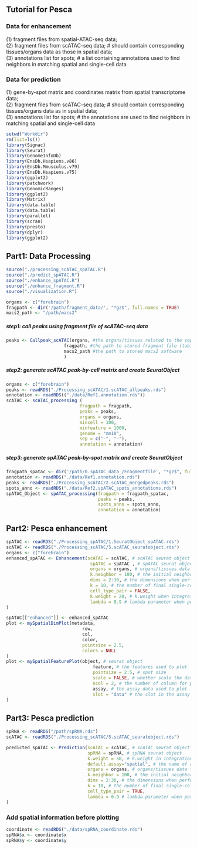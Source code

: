
## Tutorial for Pesca
### Data for enhancement
(1) fragment files from spatial-ATAC-seq data; <br>
(2) fragment files from scATAC-seq data; # should contain corresponding tissues/organs data as those in spatial data; <br>
(3) annotations list for spots; # a list containing annotations used to find neighbors in matching spatial and single-cell data <br>

### Data for prediction
(1) gene-by-spot matrix and coordinates matrix from spatial transcriptome data; <br>
(2) fragment files from scATAC-seq data; # should contain corresponding tissues/organs data as in spatial data; <br>
(3) annotations list for spots; # the annotations are used to find neighbors in matching spatial and single-cell data <br>

```r
setwd("Workdir")
rm(list=ls())
library(Signac)
library(Seurat)
library(GenomeInfoDb)
library(EnsDb.Hsapiens.v86)
library(EnsDb.Mmusculus.v79)
library(EnsDb.Hsapiens.v75)
library(ggplot2)
library(patchwork)
library(GenomicRanges)
library(ggplot2)
library(Matrix)
library(data.table)
library(data.table)
library(parallel)
library(scran)
library(presto)
library(dplyr)
library(ggplot2)
```

## Part1: Data Processing 
```r
source("./processing_scATAC_spATAC.R")
source("./predict_spATAC.R")
source("./enhance_spATAC.R")
source("./enhance_fragment.R")
source("./visualization.R")

organs <- c("forebrain")
fragpath <- dir('/path/fragment_data/', "*gz$", full.names = TRUE)
macs2_path <- "/path/macs2"
```

##### step1: call peaks using fragment file of scATAC-seq data
```r
peaks <- Callpeak_scATAC(organs, #the organs/tissues related to the separate fragment filenames used to call peak
                      fragpath, #the path to stored fragment file (tabix)
                      macs2_path #the path to stored macs2 software
                      )
```

##### step2: generate scATAC peak-by-cell matrix and create SeuratObject
```r
organs <- c("forebrain")
peaks <- readRDS("./Processing_scATAC/1.scATAC_allpeaks.rds")
annotation <- readRDS(("./data/Ref1.annotation.rds"))
scATAC <- scATAC_processing (
                            fragpath = fragpath, 
                            peaks = peaks, 
                            organs = organs,
                            mincell = 100,
                            minfeature = 1000,
                            genome = "mm10",
                            sep = c("-", "-"), 
                            annotation = annotation)
```

##### step3: generate spATAC peak-by-spot matrix and create SeuratObject
```r
fragpath_spatac <- dir('/path/0.spATAC_data_/Fragmentfile', "*gz$", full.names = TRUE)
annotation <- readRDS("./data/Ref1.annotation.rds")
peaks <- readRDS("./Processing_scATAC/2.scATAC_mergedpeaks.rds")
spots_anno <- readRDS("./data/Ref2.spATAC_spots_annotations.rds")
spATAC_Object <- spATAC_processing(fragpath = fragpath_spatac, 
                                   peaks = peaks, 
                                   spots_anno = spots_anno,
                                   annotation = annotation)
```

## Part2: Pesca enhancement 
```r
spATAC <- readRDS("./Processing_spATAC/1.SeuratObject_spATAC.rds")
scATAC <- readRDS("./Processing_scATAC/5.scATAC_seuratobject.rds")
organs <- c("forebrain")
enhanced_spATAC <- Enhancement(scATAC = scATAC, # scATAC seurat object
                                spATAC = spATAC , # spATAC seurat object
                                organs = organs, # organs/tissues data for enhancement
                                k.neighbor = 100, # the initial neighbors identified for spots
                                dims = 2:30, # the dimensions when perform the integration
                                k = 10, # the number of final single-cell neighbors for each spot
                                cell_type_pair = FALSE, 
                                k.weight = 20, # k.weight when integrating two datasets
                                lambda = 0.9 # lambda parameter when performing Harmony to integrate
)

spATAC[["enhanced"]] <- enhanced_spATAC
plot <- mySpatialDimPlot(metadata, 
                             row,
                             col, 
                             color, 
                             pointsize = 2.5, 
                             colors = NULL 
)
plot <- mySpatialFeaturePlot(object, # seurat object
                                 feature, # the features used to plot 
                                 pointsize = 2.5, # spot size
                                 scale = FALSE, # whether scale the data
                                 ncol = 2, # the number of column for plots when the number of features is more than two
                                 assay, # the assay data used to plot 
                                 slot = "data" # the slot in the assay 
)
```

## Part3: Pesca prediction
```r
spRNA <- readRDS("/path/spRNA.rds")
scATAC <- readRDS("./Processing_scATAC/5.scATAC_seuratobject.rds")

predicted_spATAC <- Prediction(scATAC = scATAC, # scATAC seurat object
                               spRNA = spRNA, # spRNA seurat object
                               k.weight = 50, # k.weight in integration step
                               default.assay="spatial", # the name of count assay in spRNA data
                               organs = organs, # organs/tissues data for enhancement
                               k.neighbor = 100, # the initial neighbors identified for spots
                               dims = 2:30, # the dimensions when perform the integration
                               k = 10, # the number of final single-cell neighbors for each spot
                               cell_type_pair = TRUE, 
                               lambda = 0.9 # lambda parameter when performing Harmony to integrate
)
```

### Add spatial information before plotting
```r
coordinate <- readRDS("./data/spRNA_coordinate.rds")
spRNA$x <- coordinate$x
spRNA$y <- coordinate$y
```



